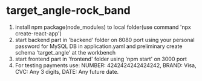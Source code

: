 # target_angle-rock_band
1. install npm package(node_modules) to local folder(use command 'npx create-react-app')
2. start backend part in 'backend' folder on 8080 port using your personal password for MySQL DB in application.yaml and preliminary create schema 'target_angle' at the workbench
3. start frontend part in 'frontend' folder using 'npm start' on 3000 port
4. For testing payments use: NUMBER: 4242424242424242,
                            BRAND: Visa,
                            CVC: Any 3 digits,
                            DATE: Any future date.
